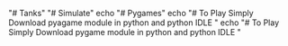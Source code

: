 "# Tanks" 
"# Simulate" 
echo "# Pygames" 
echo "# To Play Simply Download pyagame module in python and python IDLE " 
echo "# To Play Simply Download pygame module in python and python IDLE " 
